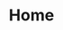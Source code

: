 ---
title: Home
outputs:
  - HTML
  - tnd_redirects_netlify
  - tnd_headers_netlify
  - tnd_search
---